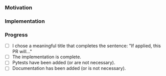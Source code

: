 ### Motivation

<!-- What problem does this PR solve? Which new feature or improvement does it implement? -->
<!-- Please provide relevant links to corresponding issues and feature requests. -->

### Implementation

<!-- What is the concept behind the implementation? How does it work? -->
<!-- Include any important technical decisions or trade-offs made -->

### Progress

- [ ] I chose a meaningful title that completes the sentence: "If applied, this PR will..."
- [ ] The implementation is complete.
- [ ] Pytests have been added (or are not necessary).
- [ ] Documentation has been added (or is not necessary).
